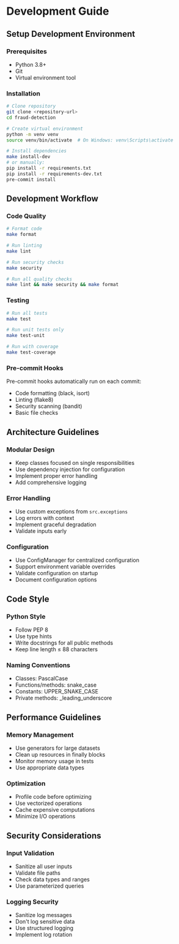 # Development Guide

## Setup Development Environment

### Prerequisites
- Python 3.8+
- Git
- Virtual environment tool

### Installation
```bash
# Clone repository
git clone <repository-url>
cd fraud-detection

# Create virtual environment
python -m venv venv
source venv/bin/activate  # On Windows: venv\Scripts\activate

# Install dependencies
make install-dev
# or manually:
pip install -r requirements.txt
pip install -r requirements-dev.txt
pre-commit install
```

## Development Workflow

### Code Quality
```bash
# Format code
make format

# Run linting
make lint

# Run security checks
make security

# Run all quality checks
make lint && make security && make format
```

### Testing
```bash
# Run all tests
make test

# Run unit tests only
make test-unit

# Run with coverage
make test-coverage
```

### Pre-commit Hooks
Pre-commit hooks automatically run on each commit:
- Code formatting (black, isort)
- Linting (flake8)
- Security scanning (bandit)
- Basic file checks

## Architecture Guidelines

### Modular Design
- Keep classes focused on single responsibilities
- Use dependency injection for configuration
- Implement proper error handling
- Add comprehensive logging

### Error Handling
- Use custom exceptions from `src.exceptions`
- Log errors with context
- Implement graceful degradation
- Validate inputs early

### Configuration
- Use ConfigManager for centralized configuration
- Support environment variable overrides
- Validate configuration on startup
- Document configuration options

## Code Style

### Python Style
- Follow PEP 8
- Use type hints
- Write docstrings for all public methods
- Keep line length ≤ 88 characters

### Naming Conventions
- Classes: PascalCase
- Functions/methods: snake_case
- Constants: UPPER_SNAKE_CASE
- Private methods: _leading_underscore

## Performance Guidelines

### Memory Management
- Use generators for large datasets
- Clean up resources in finally blocks
- Monitor memory usage in tests
- Use appropriate data types

### Optimization
- Profile code before optimizing
- Use vectorized operations
- Cache expensive computations
- Minimize I/O operations

## Security Considerations

### Input Validation
- Sanitize all user inputs
- Validate file paths
- Check data types and ranges
- Use parameterized queries

### Logging Security
- Sanitize log messages
- Don't log sensitive data
- Use structured logging
- Implement log rotation
